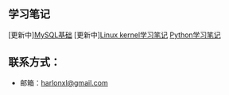 ## 学习笔记

[更新中][MySQL基础](https://github.com/Harlonxl/Learning-Note/blob/master/mysql.md)
[更新中][Linux kernel学习笔记](https://github.com/Harlonxl/Learning-Note/blob/master/kernel.md)
[Python学习笔记](https://github.com/Harlonxl/Learning-Note/blob/master/python.md)


## 联系方式：
- 邮箱：harlonxl@gmail.com
